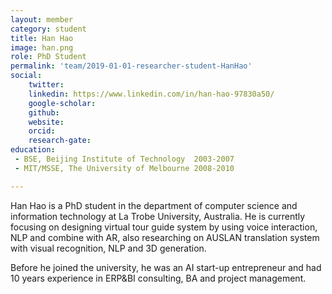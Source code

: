 ```yaml
---
layout: member
category: student
title: Han Hao
image: han.png
role: PhD Student
permalink: 'team/2019-01-01-researcher-student-HanHao'
social:
    twitter: 
    linkedin: https://www.linkedin.com/in/han-hao-97830a50/
    google-scholar: 
    github: 
    website:
    orcid: 
    research-gate: 
education:
 - BSE, Beijing Institute of Technology  2003-2007
 - MIT/MSSE, The University of Melbourne 2008-2010 

---
```


Han Hao is a PhD student in the department of computer science and information technology at La Trobe University, Australia. He is currently focusing on designing virtual tour guide system by using voice interaction, NLP and combine with AR, also researching on AUSLAN translation system with visual recognition, NLP and 3D generation.  

Before he joined the university, he was an AI start-up entrepreneur and had 10 years experience in ERP&BI consulting, BA and project management.   
